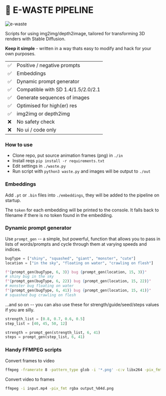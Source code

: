 # 🚮 E-WASTE PIPELINE

![e-waste](./example.gif)

Scripts for using img2img/depth2image, tailored for transforming 3D renders with
Stable Diffusion.

**Keep it simple** - written in a way thats easy to modify and hack for your own
purposes.

<table>
    <tr>
        <td>✅</td>
        <td>Positive / negative prompts</td>
    </tr>
    <tr>
        <td>✅</td>
        <td>Embeddings</td>
    </tr>
    <tr>
        <td>✅</td>
        <td>Dynamic prompt generator</td>
    </tr>
    <tr>
        <td>✅</td>
        <td>Compatible with SD 1.4/1.5/2.0/2.1</td>
    </tr>
    <tr>
        <td>✅</td>
        <td>Generate sequences of images</td>
    </tr>
    <tr>
        <td>✅</td>
        <td>Optimised for high(er) res </td>
    </tr>
    <tr>
        <td>✅</td>
        <td>img2img or depth2img</td>
    </tr>
    <tr>
        <td>❌</td>
        <td>No safety check</td>
    </tr>
    <tr>
        <td>❌</td>
        <td>No ui / code only</td>
    </tr>
</table>

### How to use

- Clone repo, put source animation frames (png) in `./in`
- Install reqs `pip install -r requirements.txt`
- Edit settings in `./waste.py`
- Run script with `python3 waste.py` and images will be output to `./out`

### Embeddings

Add `.pt` or `.bin` files into `./embeddings`, they will be added to the
pipeline on startup.

The `token` for each embedding will be printed to the console. It falls back to
filename if there is no token found in the embedding.

### Dynamic prompt generator

Use `prompt_gen` -- a simple, but powerful, function that allows you to pass in
lists of words/prompts and cycle through them at varying speeds and indices.

```python
bugType = ["shiny", "squashed", "giant", "monster", "cute"]
location = ["in the sky", "floating on water", "crawling on flesh"]

f"{prompt_gen(bugType, 6, 3)} bug {prompt_gen(location, 15, 3)}"
# shiny bug in the sky
f"{prompt_gen(bugType, 6, 22)} bug {prompt_gen(location, 15, 22)}"
# monster bug floating on water
f"{prompt_gen(bugType, 6, 41)} bug {prompt_gen(location, 15, 41)}"
# squashed bug crawling on flesh
```

...and so on -- you can also use these for strength/guide/seed/steps values if
you are silly.

```python
strength_list = [0.8, 0.7, 0.6, 0.5]
step_list = [40, 45, 50, 12]

strength = prompt_gen(strength_list, 6, 41)
steps = prompt_gen(step_list, 6, 41)
```

### Handy FFMPEG scripts

Convert frames to video

```bash
ffmpeg -framerate 8 -pattern_type glob -i '*.png' -c:v libx264 -pix_fmt yuv420p out.mp4
```

Convert video to frames

```bash
ffmpeg -i input.mp4 -pix_fmt rgba output_%04d.png
```
